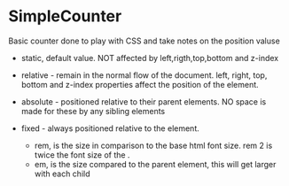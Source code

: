 # SimpleCounter

Basic counter done to play with CSS and take notes on the position valuse

- static, default value. NOT affected by left,rigth,top,bottom and z-index
- relative - remain in the normal flow of the document. left, right, top, bottom and z-index properties affect the position of the element.
- absolute - positioned relative to their parent elements. NO space is made for these by any sibling elements
- fixed - always positioned relative to the <html> element.

  
  - rem, is the size in comparison to the base html font size. rem 2 is twice the font size of the <html>.
  - em, is the size compared to the parent element, this will get larger with each child
